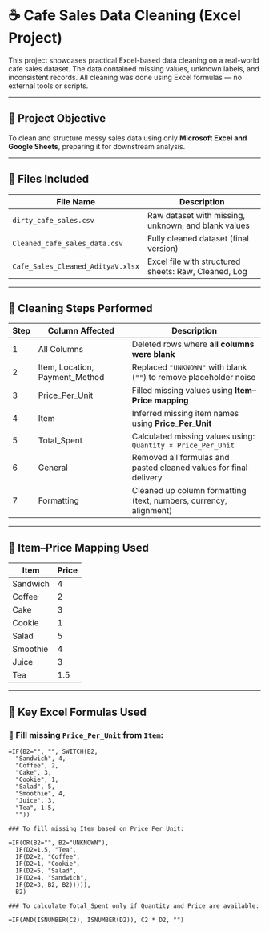 # ☕ Cafe Sales Data Cleaning (Excel Project)

This project showcases practical Excel-based data cleaning on a real-world cafe sales dataset. The data contained missing values, unknown labels, and inconsistent records. All cleaning was done using Excel formulas — no external tools or scripts.

---

## 📌 Project Objective

To clean and structure messy sales data using only **Microsoft Excel and Google Sheets**, preparing it for downstream analysis.

---

## 📂 Files Included

| File Name                         | Description                                      |
|----------------------------------|--------------------------------------------------|
| `dirty_cafe_sales.csv`           | Raw dataset with missing, unknown, and blank values |
| `Cleaned_cafe_sales_data.csv`    | Fully cleaned dataset (final version)            |
| `Cafe_Sales_Cleaned_AdityaV.xlsx`| Excel file with structured sheets: Raw, Cleaned, Log |

---

## 🧼 Cleaning Steps Performed

| Step | Column Affected      | Description                                                                 |
|------|----------------------|-----------------------------------------------------------------------------|
| 1    | All Columns          | Deleted rows where **all columns were blank**                               |
| 2    | Item, Location, Payment_Method | Replaced `"UNKNOWN"` with blank (`""`) to remove placeholder noise       |
| 3    | Price_Per_Unit       | Filled missing values using **Item–Price mapping**                          |
| 4    | Item                 | Inferred missing item names using **Price_Per_Unit**                        |
| 5    | Total_Spent          | Calculated missing values using: `Quantity × Price_Per_Unit`               |
| 6    | General              | Removed all formulas and pasted cleaned values for final delivery           |
| 7    | Formatting           | Cleaned up column formatting (text, numbers, currency, alignment)           |

---

## 💸 Item–Price Mapping Used

| Item      | Price |
|-----------|-------|
| Sandwich  | 4     |
| Coffee    | 2     |
| Cake      | 3     |
| Cookie    | 1     |
| Salad     | 5     |
| Smoothie  | 4     |
| Juice     | 3     |
| Tea       | 1.5   |

---

## 🧠 Key Excel Formulas Used

### 🔹 Fill missing `Price_Per_Unit` from `Item`:
```excel
=IF(B2="", "", SWITCH(B2,
  "Sandwich", 4,
  "Coffee", 2,
  "Cake", 3,
  "Cookie", 1,
  "Salad", 5,
  "Smoothie", 4,
  "Juice", 3,
  "Tea", 1.5,
  ""))

### To fill missing Item based on Price_Per_Unit:

=IF(OR(B2="", B2="UNKNOWN"),
  IF(D2=1.5, "Tea",
  IF(D2=2, "Coffee",
  IF(D2=1, "Cookie",
  IF(D2=5, "Salad",
  IF(D2=4, "Sandwich",
  IF(D2=3, B2, B2))))),
  B2)

### To calculate Total_Spent only if Quantity and Price are available:

=IF(AND(ISNUMBER(C2), ISNUMBER(D2)), C2 * D2, "")

